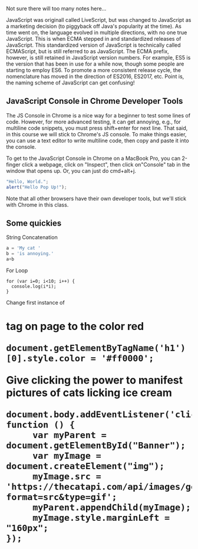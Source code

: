 Not sure there will too many notes here...

JavaScript was originall called LiveScript, but was changed to JavaScript as
a marketing decision (to piggyback off Java's popularity at the time).  As time went on,
the language evolved in multiple directions, with no one true JavaScript.  This is
when ECMA stepped in and standardized releases of JavaScript.  This standardized version
of JavaScript is technically called ECMAScript, but is still referred to as JavaScript. The
ECMA prefix, however, is still retained in JavaScript version numbers.  For example,
ES5 is the version that has been in use for a while now, though some people are starting
to employ ES6.  To promote a more consistent release cycle, the nomenclature has moved
in the direction of ES2016, ES2017, etc. Point is, the naming scheme of JavaScript
can get confusing!

## JavaScript Console in Chrome Developer Tools
The JS Console in Chrome is a nice way for a beginner to test some lines of code. However,
for more advanced testing, it can get annoying, e.g., for multiline code snippets, you must
press shift+enter for next line.  That said, in this course we will stick to Chrome's JS
console.  To make things easier, you can use a text editor to write multiline code, then
copy and paste it into the console.

To get to the JavaScript Console in Chrome on a MacBook Pro, you can 2-finger click 
a webpage,  click on "Inspect", then click on"Console" tab in the window that opens up. Or,
you can just do cmd+alt+j.

```js
"Hello, World.";
alert("Hello Pop Up!");
```

Note that all other browsers have their own developer tools, but we'll stick with Chrome
in this class.

## Some quickies
String Concatenation
```js
a = 'My cat '
b = 'is annoying.'
a+b
```

For Loop
```
for (var i=0; i<10; i++) {
  console.log(i*i);
}
```

Change first instance of <h1> tag on page to the color red
```
document.getElementByTagName('h1')[0].style.color = '#ff0000';
```

Give clicking the power to manifest pictures of cats licking ice cream
```
document.body.addEventListener('click', function () {
     var myParent = document.getElementById("Banner"); 
     var myImage = document.createElement("img");
     myImage.src = 'https://thecatapi.com/api/images/get?format=src&type=gif';
     myParent.appendChild(myImage);
     myImage.style.marginLeft = "160px";
});
```
